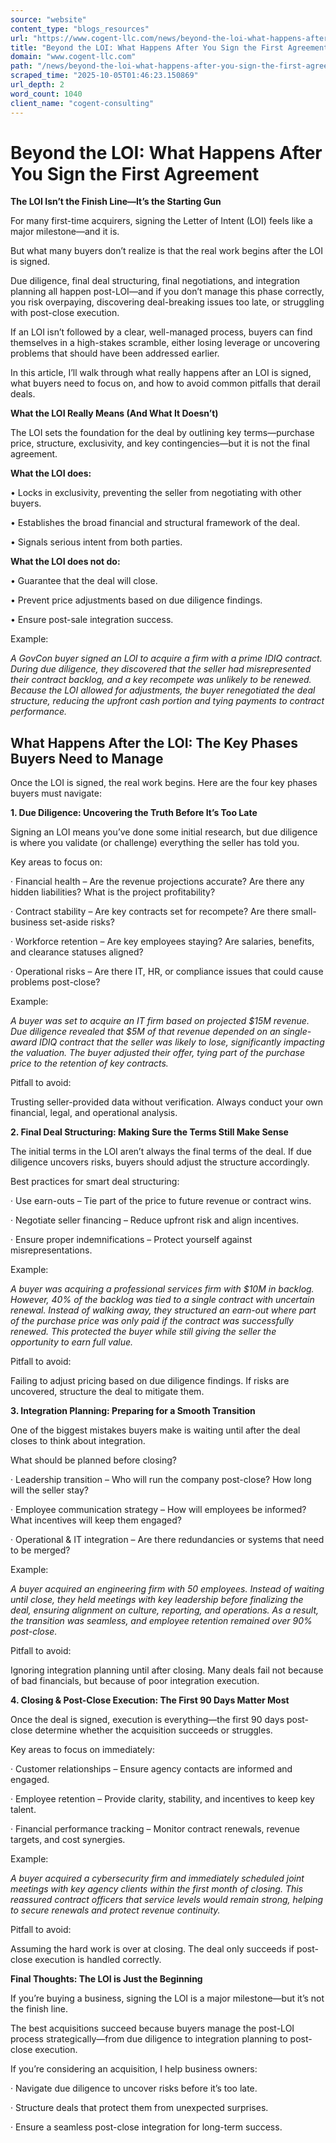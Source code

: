 ```yaml
---
source: "website"
content_type: "blogs_resources"
url: "https://www.cogent-llc.com/news/beyond-the-loi-what-happens-after-you-sign-the-first-agreement"
title: "Beyond the LOI: What Happens After You Sign the First Agreement"
domain: "www.cogent-llc.com"
path: "/news/beyond-the-loi-what-happens-after-you-sign-the-first-agreement"
scraped_time: "2025-10-05T01:46:23.150869"
url_depth: 2
word_count: 1040
client_name: "cogent-consulting"
---
```


# Beyond the LOI: What Happens After You Sign the First Agreement

**The LOI Isn’t the Finish Line—It’s the Starting Gun**

For many first-time acquirers, signing the Letter of Intent (LOI) feels like a major milestone—and it is.

But what many buyers don’t realize is that the real work begins after the LOI is signed.

Due diligence, final deal structuring, final negotiations, and integration planning all happen post-LOI—and if you don’t manage this phase correctly, you risk overpaying, discovering deal-breaking issues too late, or struggling with post-close execution.

If an LOI isn’t followed by a clear, well-managed process, buyers can find themselves in a high-stakes scramble, either losing leverage or uncovering problems that should have been addressed earlier.

In this article, I’ll walk through what really happens after an LOI is signed, what buyers need to focus on, and how to avoid common pitfalls that derail deals.

**What the LOI Really Means (And What It Doesn’t)**

The LOI sets the foundation for the deal by outlining key terms—purchase price, structure, exclusivity, and key contingencies—but it is not the final agreement.

**What the LOI does:**

• Locks in exclusivity, preventing the seller from negotiating with other buyers.

• Establishes the broad financial and structural framework of the deal.

• Signals serious intent from both parties.

**What the LOI does not do:**

• Guarantee that the deal will close.

• Prevent price adjustments based on due diligence findings.

• Ensure post-sale integration success.

Example:

_A GovCon buyer signed an LOI to acquire a firm with a prime IDIQ contract. During due diligence, they discovered that the seller had misrepresented their contract backlog, and a key recompete was unlikely to be renewed. Because the LOI allowed for adjustments, the buyer renegotiated the deal structure, reducing the upfront cash portion and tying payments to contract performance._

## What Happens After the LOI: The Key Phases Buyers Need to Manage

Once the LOI is signed, the real work begins. Here are the four key phases buyers must navigate:

**1. Due Diligence: Uncovering the Truth Before It’s Too Late**

Signing an LOI means you’ve done some initial research, but due diligence is where you validate (or challenge) everything the seller has told you.

Key areas to focus on:

·      Financial health – Are the revenue projections accurate? Are there any hidden liabilities?  What is the project profitability?

·      Contract stability – Are key contracts set for recompete? Are there small-business set-aside risks?

·      Workforce retention – Are key employees staying? Are salaries, benefits, and clearance statuses aligned?

·      Operational risks – Are there IT, HR, or compliance issues that could cause problems post-close?

Example:

_A buyer was set to acquire an IT firm based on projected $15M revenue. Due diligence revealed that $5M of that revenue depended on an single-award IDIQ contract that the seller was likely to lose, significantly impacting the valuation. The buyer adjusted their offer, tying part of the purchase price to the retention of key contracts._

Pitfall to avoid:

Trusting seller-provided data without verification. Always conduct your own financial, legal, and operational analysis.

**2. Final Deal Structuring: Making Sure the Terms Still Make Sense**

The initial terms in the LOI aren’t always the final terms of the deal. If due diligence uncovers risks, buyers should adjust the structure accordingly.

Best practices for smart deal structuring:

·      Use earn-outs – Tie part of the price to future revenue or contract wins.

·      Negotiate seller financing – Reduce upfront risk and align incentives.

·      Ensure proper indemnifications – Protect yourself against misrepresentations.

Example:

_A buyer was acquiring a professional services firm with $10M in backlog. However, 40% of the backlog was tied to a single contract with uncertain renewal. Instead of walking away, they structured an earn-out where part of the purchase price was only paid if the contract was successfully renewed. This protected the buyer while still giving the seller the opportunity to earn full value._

Pitfall to avoid:

Failing to adjust pricing based on due diligence findings. If risks are uncovered, structure the deal to mitigate them.

**3. Integration Planning: Preparing for a Smooth Transition**

One of the biggest mistakes buyers make is waiting until after the deal closes to think about integration.

What should be planned before closing?

·      Leadership transition – Who will run the company post-close? How long will the seller stay?

·      Employee communication strategy – How will employees be informed? What incentives will keep them engaged?

·      Operational & IT integration – Are there redundancies or systems that need to be merged?

Example:

_A buyer acquired an engineering firm with 50 employees. Instead of waiting until close, they held meetings with key leadership before finalizing the deal, ensuring alignment on culture, reporting, and operations. As a result, the transition was seamless, and employee retention remained over 90% post-close._

Pitfall to avoid:

Ignoring integration planning until after closing. Many deals fail not because of bad financials, but because of poor integration execution.

**4. Closing & Post-Close Execution: The First 90 Days Matter Most**  

Once the deal is signed, execution is everything—the first 90 days post-close determine whether the acquisition succeeds or struggles.

Key areas to focus on immediately:

·      Customer relationships – Ensure agency contacts are informed and engaged.

·      Employee retention – Provide clarity, stability, and incentives to keep key talent.

·      Financial performance tracking – Monitor contract renewals, revenue targets, and cost synergies.

Example:

_A buyer acquired a cybersecurity firm and immediately scheduled joint meetings with key agency clients within the first month of closing. This reassured contract officers that service levels would remain strong, helping to secure renewals and protect revenue continuity._

Pitfall to avoid:

Assuming the hard work is over at closing. The deal only succeeds if post-close execution is handled correctly.

**Final Thoughts: The LOI is Just the Beginning**

If you’re buying a business, signing the LOI is a major milestone—but it’s not the finish line.

The best acquisitions succeed because buyers manage the post-LOI process strategically—from due diligence to integration planning to post-close execution.

If you’re considering an acquisition, I help business owners:

·      Navigate due diligence to uncover risks before it’s too late.

·      Structure deals that protect them from unexpected surprises.

·      Ensure a seamless post-close integration for long-term success.